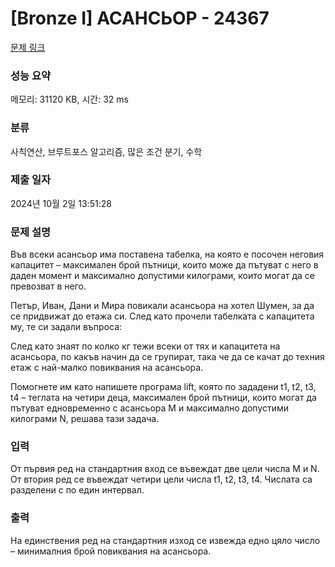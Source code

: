 # [Bronze I] АСАНСЬОР - 24367 

[문제 링크](https://www.acmicpc.net/problem/24367) 

### 성능 요약

메모리: 31120 KB, 시간: 32 ms

### 분류

사칙연산, 브루트포스 알고리즘, 많은 조건 분기, 수학

### 제출 일자

2024년 10월 2일 13:51:28

### 문제 설명

<p>Във всеки асансьор има поставена табелка, на която е посочен неговия капацитет – максимален брой пътници, които може да пътуват с него в даден момент и максимално допустими килограми, които могат да се превозват в него.</p>

<p>Петър, Иван, Дани и Мира повикали асансьора на хотел Шумен, за да се придвижат до етажа си. След като прочели табелката с капацитета му, те си задали въпроса:</p>

<p>След като знаят по колко кг тежи всеки от тях и капацитета на асансьора, по какъв начин да се групират, така че да се качат до техния етаж с най-малко повиквания на асансьора.</p>

<p>Помогнете им като напишете програма lift, която по зададени t1, t2, t3, t4 – теглата на четири деца, максимален брой пътници, които могат да пътуват едновременно с асансьора M и максимално допустими килограми N, решава тази задача.</p>

### 입력 

 <p>От първия ред на стандартния вход се въвеждат две цели числа M и N. От втория ред се въвеждат четири цели числа t1, t2, t3, t4. Числата са разделени с по един интервал.</p>

### 출력 

 <p>На единствения ред на стандартния изход се извежда едно цяло число – минималния брой повиквания на асансьора.</p>

